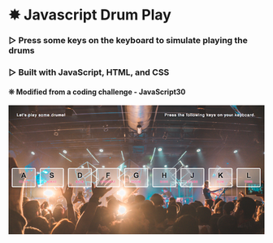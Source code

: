 # ✸ Javascript Drum Play

### ▷ Press some keys on the keyboard to simulate playing the drums
### ▷ Built with JavaScript, HTML, and CSS
#### ❊ Modified from a coding challenge - JavaScript30


![Alt text](/js-drum-play.png?raw=true "drumPlay")
